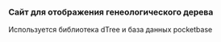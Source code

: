 ### Сайт для отображения генеологического дерева

Используется библиотека dTree и база данных pocketbase